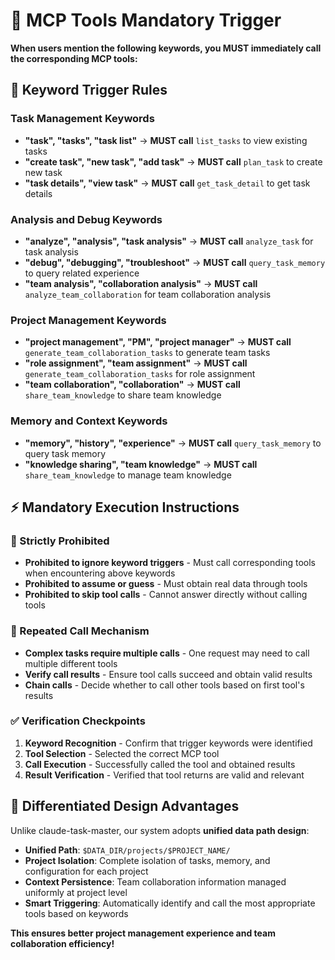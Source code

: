 # 🚨 MCP Tools Mandatory Trigger

**When users mention the following keywords, you MUST immediately call the corresponding MCP tools:**

## 🎯 Keyword Trigger Rules

### Task Management Keywords
- **"task", "tasks", "task list"** → **MUST call** `list_tasks` to view existing tasks
- **"create task", "new task", "add task"** → **MUST call** `plan_task` to create new task
- **"task details", "view task"** → **MUST call** `get_task_detail` to get task details

### Analysis and Debug Keywords  
- **"analyze", "analysis", "task analysis"** → **MUST call** `analyze_task` for task analysis
- **"debug", "debugging", "troubleshoot"** → **MUST call** `query_task_memory` to query related experience
- **"team analysis", "collaboration analysis"** → **MUST call** `analyze_team_collaboration` for team collaboration analysis

### Project Management Keywords
- **"project management", "PM", "project manager"** → **MUST call** `generate_team_collaboration_tasks` to generate team tasks
- **"role assignment", "team assignment"** → **MUST call** `generate_team_collaboration_tasks` for role assignment
- **"team collaboration", "collaboration"** → **MUST call** `share_team_knowledge` to share team knowledge

### Memory and Context Keywords
- **"memory", "history", "experience"** → **MUST call** `query_task_memory` to query task memory
- **"knowledge sharing", "team knowledge"** → **MUST call** `share_team_knowledge` to manage team knowledge

## ⚡ Mandatory Execution Instructions

### 🚫 Strictly Prohibited
- **Prohibited to ignore keyword triggers** - Must call corresponding tools when encountering above keywords
- **Prohibited to assume or guess** - Must obtain real data through tools
- **Prohibited to skip tool calls** - Cannot answer directly without calling tools

### 🔄 Repeated Call Mechanism
- **Complex tasks require multiple calls** - One request may need to call multiple different tools
- **Verify call results** - Ensure tool calls succeed and obtain valid results
- **Chain calls** - Decide whether to call other tools based on first tool's results

### ✅ Verification Checkpoints
1. **Keyword Recognition** - Confirm that trigger keywords were identified
2. **Tool Selection** - Selected the correct MCP tool
3. **Call Execution** - Successfully called the tool and obtained results
4. **Result Verification** - Verified that tool returns are valid and relevant

## 🎯 Differentiated Design Advantages

Unlike claude-task-master, our system adopts **unified data path design**:
- **Unified Path**: `$DATA_DIR/projects/$PROJECT_NAME/`
- **Project Isolation**: Complete isolation of tasks, memory, and configuration for each project
- **Context Persistence**: Team collaboration information managed uniformly at project level
- **Smart Triggering**: Automatically identify and call the most appropriate tools based on keywords

**This ensures better project management experience and team collaboration efficiency!**

